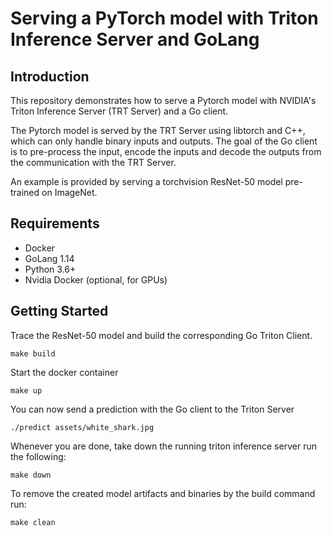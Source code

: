 # Serving a PyTorch model with Triton Inference Server and GoLang

## Introduction

This repository demonstrates how to serve a Pytorch model with 
NVIDIA's Triton Inference Server (TRT Server) and a Go client.

The Pytorch model is served by the TRT Server using libtorch and C++, 
which can only handle binary inputs and outputs. 
The goal of the Go client is to pre-process the input, encode the inputs and 
decode the outputs from the communication with the TRT Server.

An example is provided by serving a torchvision ResNet-50 model pre-trained on ImageNet.

## Requirements

- Docker
- GoLang 1.14
- Python 3.6+
- Nvidia Docker (optional, for GPUs)

## Getting Started

Trace the ResNet-50 model and build the corresponding Go Triton Client.
```shell script
make build
``` 

Start the docker container
```shell script
make up
```

You can now send a prediction with the Go client to the Triton Server
```shell script
./predict assets/white_shark.jpg
```

Whenever you are done, take down the running triton inference server run the following:
```shell script
make down
```

To remove the created model artifacts and binaries by the build command run:
```shell script
make clean
```
